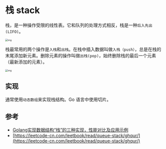 # 栈 stack

栈，是一种操作受限的线性表。它和队列的处理方式相反，栈是一种`后入先出(LIFO)`。

<img src="https://aliyun-lc-upload.oss-cn-hangzhou.aliyuncs.com/aliyun-lc-upload/uploads/2018/06/03/screen-shot-2018-06-02-at-203523.png" alt="img" style="zoom:50%;" />

栈最常用的两个操作是`入栈`和`出栈`。在栈中插入数据叫做`入栈（push）`，总是在栈的末尾添加新元素。删除元素的操作叫做`出栈(pop)`，始终删除栈的最后一个元素（最新添加的元素）。

<img src="https://pic.leetcode-cn.com/691e2a8cca120acb18e77379c7cd7eec3835c8c102d1c699303f50accd1e09df-%E5%87%BA%E5%85%A5%E6%A0%88.gif" alt="img" style="zoom:50%;" />



## 实现

通常使用`动态数组`来实现栈结构。Go 语言中使用切片。





## 参考

- [Golang实现数据结构“栈”的三种实现，性能对比及应用示例](https://hansedong.github.io/2019/04/02/15/)
- [https://leetcode-cn.com/leetbook/read/queue-stack/ghqur/](https://leetcode-cn.com/leetbook/read/queue-stack/ghqur/)